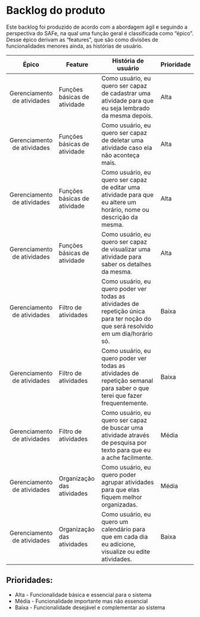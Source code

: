 # Backlog do produto

Este backlog foi produzido de acordo com a abordagem ágil e seguindo a perspectiva do SAFe, na qual uma função geral é classificada como “épico”. Desse épico derivam as “features”, que são como divisões de funcionalidades menores ainda, as histórias de usuário.

|                   Épico                   | Feature                         | História de usuário	                                                                                                                | Prioridade |
|:-----------------------------------------:|---------------------------------|------------------------------------------------------------------------------------------------------------------------------------|------------|
|               Gerenciamento de atividades |    Funções básicas de atividade | Como usuário, eu quero ser capaz de cadastrar uma atividade para que eu seja lembrado da mesma depois.                             | Alta       |
| Gerenciamento de atividades               | Funções básicas de atividade    | Como usuário, eu quero ser capaz de deletar uma atividade caso ela não aconteça mais.                                              | Alta       |
| Gerenciamento de atividades               | Funções básicas de atividade    | Como usuário, eu quero ser capaz de editar uma atividade para que eu altere um horário, nome ou descrição da mesma.                | Alta       |
| Gerenciamento de atividades               | Funções básicas de atividade    | Como usuário, eu quero ser capaz de visualizar uma atividade para saber os detalhes da mesma.                                      | Alta       |
| Gerenciamento de atividades               |     Filtro de atividades        | Como usuário, eu quero poder ver todas as atividades de repetição única para ter noção do que será resolvido em um dia/horário só. | Baixa      |
| Gerenciamento de atividades               | Filtro de atividades            | Como usuário, eu quero poder ver todas as atividades de repetição semanal para saber o que terei que fazer frequentemente.         | Baixa      |
| Gerenciamento de atividades               | Filtro de atividades            | Como usuário, eu quero ser capaz de buscar uma atividade através de pesquisa por texto para que eu a ache facilmente.              | Média      |
| Gerenciamento de atividades               |   Organização das atividades    | Como usuário, eu quero poder agrupar atividades para que elas fiquem melhor organizadas.                                           | Média      |
| Gerenciamento de atividades               | Organização das atividades      | Como usuário, eu quero um calendário para que em cada dia eu adicione, visualize ou edite atividades.                              | Baixa      |

## Prioridades:
  - Alta - Funcionalidade básica e essencial para o sistema
  - Média - Funcionalidade importante mas não essencial
  - Baixa - Funcionalidade desejável e complementar ao sistema
